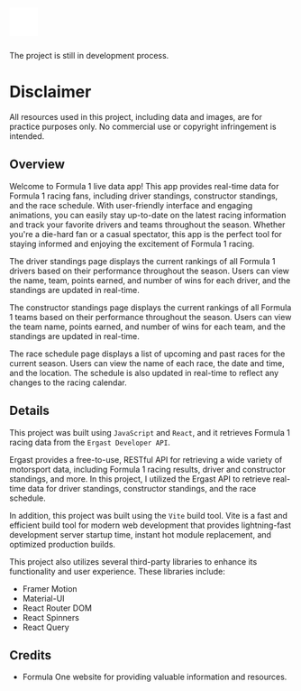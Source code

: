 # <img src="/src/assets/F1-LOGO.png" alt="favicon" width="50" height="50"/>

The project is still in development process.

# Disclaimer 

All resources used in this project, including data and images, are for practice purposes only. No commercial use or copyright infringement is intended.

## Overview

Welcome to Formula 1 live data app! This app provides real-time data for Formula 1 racing fans, including driver standings, constructor standings, and the race schedule. With user-friendly interface and engaging animations, you can easily stay up-to-date on the latest racing information and track your favorite drivers and teams throughout the season. Whether you're a die-hard fan or a casual spectator, this app is the perfect tool for staying informed and enjoying the excitement of Formula 1 racing.

The driver standings page displays the current rankings of all Formula 1 drivers based on their performance throughout the season. Users can view the name, team, points earned, and number of wins for each driver, and the standings are updated in real-time.

The constructor standings page displays the current rankings of all Formula 1 teams based on their performance throughout the season. Users can view the team name, points earned, and number of wins for each team, and the standings are updated in real-time.

The race schedule page displays a list of upcoming and past races for the current season. Users can view the name of each race, the date and time, and the location. The schedule is also updated in real-time to reflect any changes to the racing calendar.


## Details

This project was built using `JavaScript` and `React`, and it retrieves Formula 1 racing data from the `Ergast Developer API`.

Ergast provides a free-to-use, RESTful API for retrieving a wide variety of motorsport data, including Formula 1 racing results, driver and constructor standings, and more. In this project, I utilized the Ergast API to retrieve real-time data for driver standings, constructor standings, and the race schedule.

In addition, this project was built using the `Vite` build tool. Vite is a fast and efficient build tool for modern web development that provides lightning-fast development server startup time, instant hot module replacement, and optimized production builds. 

This project also utilizes several third-party libraries to enhance its functionality and user experience. These libraries include:

- Framer Motion
- Material-UI 
- React Router DOM
- React Spinners
- React Query


## Credits

- Formula One website for providing valuable information and resources.
